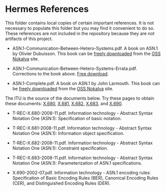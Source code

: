 
Hermes References
=================

This folder contains local copies of certain important references. It is not necessary to
populate this folder but you may find it convenient to do so. These references are not included
in the repository because they are not artifacts of this project.

+ ASN.1-Communication-Between-Hetero-Systems.pdf. A book on ASN.1 by Olivier Dubuisson. This
  book can be
  [freely downloaded](http://www.oss.com/asn1/resources/books-whitepapers-pubs/dubuisson-asn1-book.PDF)
  from the [OSS Nokalva](http://www.oss.com/) site.

+ ASN.1-Communication-Between-Hetero-Systems-Errata.pdf. Corrections to the book above.
  [Free download](http://www.oss.com/asn1/resources/books-whitepapers-pubs/ASN.1.%20Communication%20between%20heterogeneous%20systems%20-%20Errata.pdf).

+ ASN.1-Complete.pdf. A book on ASN.1 by John Larmouth. This book can be
  [freely downloaded](http://www.oss.com/asn1/resources/books-whitepapers-pubs/larmouth-asn1-book.pdf)
  from the [OSS Nokalva](http://www.oss.com/) site.

The ITU is the source of the documents below. Try these pages to obtain these documents:
[X.680](http://www.itu.int/rec/T-REC-X.680/en), [X.681](http://www.itu.int/rec/T-REC-X.681/en),
[X.682](http://www.itu.int/rec/T-REC-X.682/en), [X.683](http://www.itu.int/rec/T-REC-X.683/en),
and [X.690](http://www.itu.int/rec/T-REC-X.690/en).

+ T-REC-X.680-2008-11.pdf. Information technology - Abstract Syntax Notation One (ASN.1):
  Specification of basic notation.

+ T-REC-X.681-2008-11.pdf. Information technology - Abstract Syntax Notation One (ASN.1):
  Information object specification.

+ T-REC-X.682-2008-11.pdf. Information technology - Abstract Syntax Notation One (ASN.1):
  Constraint specification.

+ T-REC-X.683-2008-11.pdf. Information technology - Abstract Syntax Notation One (ASN.1):
  Parameterization of ASN.1 specifications.

+ X.690-2002-07.pdf. Information technology - ASN.1 encoding rules: Specification of Basic
  Encoding Rules (BER), Canonical Encoding Rules (CER), and Distinguished Encoding Rules (DER).
